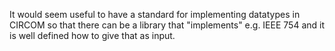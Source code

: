 It would seem useful to have a standard for implementing datatypes in CIRCOM so that there can be a library that "implements" e.g. IEEE 754 and it is well defined how to give that as input.
